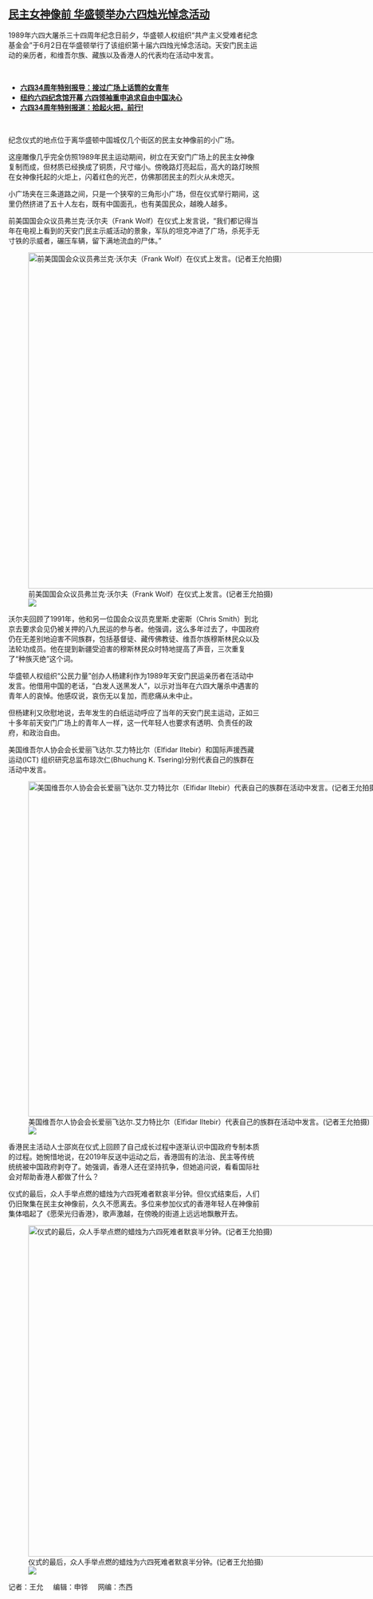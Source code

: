 <!--1685799840000-->
[民主女神像前 华盛顿举办六四烛光悼念活动](https://www.rfa.org/mandarin/yataibaodao/renquanfazhi/wy-06032023092053.html)
------

<p><span style="font-weight: 400;">1989年六四大屠杀三十四周年纪念日前夕，华盛顿人权组织“共产主义受难者纪念基金会”于6月2日在华盛顿举行了该组织第十届六四烛光悼念活动。天安门民主运动的亲历者，和维吾尔族、藏族以及香港人的代表均在活动中发言。</span></p><p><span class="result-title"> </span></p><ul><li><strong><a href="https://www.rfa.org/mandarin/yataibaodao/zhengzhi/al-06022023095528.html">六四34周年特别报导：接过广场上话筒的女青年</a></strong></li><li><strong><a href="https://www.rfa.org/mandarin/yataibaodao/renquanfazhi/tj-06022023141911.html">纽约六四纪念馆开幕 六四领袖重申追求自由中国决心</a></strong></li><li><strong><a href="https://www.rfa.org/mandarin/yataibaodao/renquanfazhi/kw-06012023130017.html">六四34周年特别报道：拾起火把，前行!</a></strong></li></ul><p><span class="result-title"> </span></p><p><span style="font-weight: 400;">纪念仪式的地点位于离华盛顿中国城仅几个街区的民主女神像前的小广场。</span></p><p><span style="font-weight: 400;">这座雕像几乎完全仿照1989年民主运动期间，树立在天安门广场上的民主女神像复制而成，但材质已经换成了铜质，尺寸缩小。傍晚路灯亮起后，高大的路灯映照在女神像托起的火炬上，闪着红色的光芒，仿佛那团民主的烈火从未熄灭。</span></p><p><span style="font-weight: 400;">小广场夹在三条道路之间，只是一个狭窄的三角形小广场，但在仪式举行期间，这里仍然挤进了五十人左右，既有中国面孔，也有美国民众，越晚人越多。</span></p><p><span style="font-weight: 400;">前美国国会众议员弗兰克·沃尔夫（Frank Wolf）在仪式上发言说，“我们都记得当年在电视上看到的天安门民主示威活动的景象，军队的坦克冲进了广场，杀死手无寸铁的示威者，碾压车辆，留下满地流血的尸体。”</span></p><p><span style="font-weight: 400;"><figure class="image-richtext image-inline captioned" style="width:915px;"><img alt="前美国国会众议员弗兰克·沃尔夫（Frank Wolf）在仪式上发言。(记者王允拍摄)" height="674" src="https://www.rfa.org/mandarin/yataibaodao/renquanfazhi/wy-06032023092053.html/wy-senate.jpg/@@images/3dd117ad-6c65-49e1-996a-b749de021a3a.jpeg" title="WY-senate.JPG" width="915"/><figcaption class="image-caption">前美国国会众议员弗兰克·沃尔夫（Frank Wolf）在仪式上发言。(记者王允拍摄)</figcaption><small></small><div id="zoomattribute"><a data-caption="前美国国会众议员弗兰克·沃尔夫（Frank Wolf）在仪式上发言。(记者王允拍摄)" data-fancybox="" href="https://www.rfa.org/mandarin/yataibaodao/renquanfazhi/wy-06032023092053.html/wy-senate.jpg" id="single_image" title="前美国国会众议员弗兰克·沃尔夫（Frank Wolf）在仪式上发言。(记者王允拍摄)"><img src="/++plone++rfa-resources/img/icon-zoom.png"/></a></div></figure></span></p><p><span style="font-weight: 400;">沃尔夫回顾了1991年，他和另一位国会众议员克里斯.史密斯（Chris Smith）到北京去要求会见仍被关押的八九民运的参与者。他强调，这么多年过去了，中国政府仍在无差别地迫害不同族群，包括基督徒、藏传佛教徒、维吾尔族穆斯林民众以及法轮功成员。他在提到新疆受迫害的穆斯林民众时特地提高了声音，三次重复了“种族灭绝”这个词。</span></p><p><span style="font-weight: 400;">华盛顿人权组织“公民力量”创办人杨建利作为1989年天安门民运亲历者在活动中发言。他借用中国的老话，“白发人送黑发人”，以示对当年在六四大屠杀中遇害的青年人的哀悼。他感叹说，哀伤无以复加，而悲痛从未中止。</span></p><p><span style="font-weight: 400;">但杨建利又欣慰地说，去年发生的白纸运动呼应了当年的天安门民主运动，正如三十多年前天安门广场上的青年人一样，这一代年轻人也要求有透明、负责任的政府，和政治自由。</span></p><p><span style="font-weight: 400;">美国维吾尔人协会会长爱丽飞达尔.艾力特比尔（Elfidar Iltebir）和国际声援西藏运动(ICT) 组织研究总监布琼次仁(Bhuchung K. Tsering)分别代表自己的族群在活动中发言。</span></p><p><span style="font-weight: 400;"><figure class="image-richtext image-inline captioned" style="width:874px;"><img alt="美国维吾尔人协会会长爱丽飞达尔.艾力特比尔（Elfidar Iltebir）代表自己的族群在活动中发言。(记者王允拍摄)" height="672" src="https://www.rfa.org/mandarin/yataibaodao/renquanfazhi/wy-06032023092053.html/wy1-elfidar-iltebir.jpg/@@images/db956524-c7f0-4f30-8a5c-b0d6545ff483.jpeg" title="WY1-Elfidar Iltebir.JPG" width="874"/><figcaption class="image-caption">美国维吾尔人协会会长爱丽飞达尔.艾力特比尔（Elfidar Iltebir）代表自己的族群在活动中发言。(记者王允拍摄)</figcaption><small></small><div id="zoomattribute"><a data-caption="美国维吾尔人协会会长爱丽飞达尔.艾力特比尔（Elfidar Iltebir）代表自己的族群在活动中发言。(记者王允拍摄)" data-fancybox="" href="https://www.rfa.org/mandarin/yataibaodao/renquanfazhi/wy-06032023092053.html/wy1-elfidar-iltebir.jpg" id="single_image" title="美国维吾尔人协会会长爱丽飞达尔.艾力特比尔（Elfidar Iltebir）代表自己的族群在活动中发言。(记者王允拍摄)"><img src="/++plone++rfa-resources/img/icon-zoom.png"/></a></div></figure></span></p><p><span style="font-weight: 400;">香港民主活动人士邵岚在仪式上回顾了自己成长过程中逐渐认识中国政府专制本质的过程。她惋惜地说，在2019年反送中运动之后，香港固有的法治、民主等传统统统被中国政府剥夺了。她强调，香港人还在坚持抗争，但她追问说，看看国际社会对帮助香港人都做了什么？</span></p><p><span style="font-weight: 400;">仪式的最后，众人手举点燃的蜡烛为六四死难者默哀半分钟。但仪式结束后，人们仍旧聚集在民主女神像前，久久不愿离去。多位来参加仪式的香港年轻人在神像前集体唱起了《愿荣光归香港》，歌声激越，在傍晚的街道上远远地飘散开去。</span></p><p><span style="font-weight: 400;"><figure class="image-richtext image-inline captioned" style="width:1096px;"><img alt="仪式的最后，众人手举点燃的蜡烛为六四死难者默哀半分钟。(记者王允拍摄)" height="664" src="https://www.rfa.org/mandarin/yataibaodao/renquanfazhi/wy-06032023092053.html/wy-silence.jpg/@@images/513d7df1-f0b3-483d-b49a-2eacc074a7b5.jpeg" title="WY-silence.JPG" width="1096"/><figcaption class="image-caption">仪式的最后，众人手举点燃的蜡烛为六四死难者默哀半分钟。(记者王允拍摄)</figcaption><small></small><div id="zoomattribute"><a data-caption="仪式的最后，众人手举点燃的蜡烛为六四死难者默哀半分钟。(记者王允拍摄)" data-fancybox="" href="https://www.rfa.org/mandarin/yataibaodao/renquanfazhi/wy-06032023092053.html/wy-silence.jpg" id="single_image" title="仪式的最后，众人手举点燃的蜡烛为六四死难者默哀半分钟。(记者王允拍摄)"><img src="/++plone++rfa-resources/img/icon-zoom.png"/></a></div></figure></span></p><p><span style="font-weight: 400;">记者：王允     编辑：申铧     <span>网编：杰西</span></span></p>
